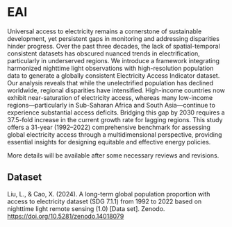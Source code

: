 # EAI
Universal access to electricity remains a cornerstone of sustainable development, yet persistent gaps in monitoring and addressing disparities hinder progress. Over the past three decades, the lack of spatial-temporal consistent datasets has obscured nuanced trends in electrification, particularly in underserved regions. We introduce a framework integrating harmonized nighttime light observations with high-resolution population data to generate a globally consistent Electricity Access Indicator dataset. Our analysis reveals that while the unelectrified population has declined worldwide, regional disparities have intensified. High-income countries now exhibit near-saturation of electricity access, whereas many low-income regions—particularly in Sub-Saharan Africa and South Asia—continue to experience substantial access deficits. Bridging this gap by 2030 requires a 37.5-fold increase in the current growth rate for lagging regions. This study offers a 31-year (1992–2022) comprehensive benchmark for assessing global electricity access through a multidimensional perspective, providing essential insights for designing equitable and effective energy policies.



More details will be available after some necessary reviews and revisions.

## Dataset
Liu, L., & Cao, X. (2024). A long-term global population proportion with access to electricity dataset (SDG 7.1.1) from 1992 to 2022 based on nighttime light remote sensing (1.0) [Data set]. Zenodo. https://doi.org/10.5281/zenodo.14018079
